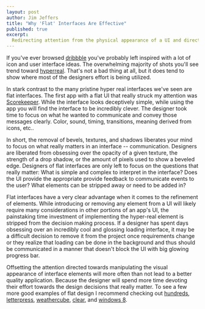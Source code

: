 ```yaml
---
layout: post
author: Jim Jeffers
title: "Why 'Flat' Interfaces Are Effective"
published: true
excerpt:
  Redirecting attention from the physical appearance of a UI and directing it toward how it actually works will result in better designs.
---
```


If you've ever browsed [dribbble](http://dribbble.com) you've probably left inspired with a lot of icon and user interface ideas. The overwhelming majority of shots you'll see trend toward [hyper](http://dribbble.com/shots/902906-Travel-Magazine?list=popular&offset=44)[real](http://dribbble.com/shots/902104-Melting-Reflections?list=popular&offset=7). That's not a bad thing at all, but it does tend to show where most of the designers effort is being utilized.

In stark contrast to the many pristine hyper real interfaces we've seen are flat interfaces. The first app with a flat UI that really struck my attention was [Scorekeeper](http://www.youtube.com/watch?v=sXqXpwyBI1k). While the interface looks deceptively simple, while using the app you will find the interface to be incredibly clever. The designer took time to focus on what he wanted to communicate and convey those messages clearly. Color, sound, timing, transitions, meaning derived from icons, etc.. 

In short, the removal of bevels, textures, and shadows liberates your mind to focus on what really matters in an interface -- communication. Designers are liberated from obsessing over the opacity of a given texture, the strength of a drop shadow, or the amount of pixels used to show a beveled edge. Designers of flat interfaces are only left to focus on the questions that really matter: What is simple and complex to interpret in the interface? Does the UI provide the appropriate provide feedback to communicate events to the user? What elements can be stripped away or need to be added in?

Flat interfaces have a very clear advantage when it comes to the refinement of elements. While introducing or removing any element from a UI will likely require many considerations in other portions of an app's UI, the painstaking time investment of implementing the hyper-real element is stripped from the decision making process. If a designer has spent days obsessing over an incredibly cool and glossing loading interface, it may be a difficult decision to remove it from the project once requirements change or they realize that loading can be done in the background and thus should be communicated in a manner that doesn't block the UI with big glowing progress bar.

Offsetting the attention directed towards manipulating the visual appearance of interface elements will more often than not lead to a better quality application. Because the designer will spend more time devoting their effort towards the design decisions that really matter. To see a few more good examples of flat design I recommend checking out [hundreds](https://itunes.apple.com/us/app/id493536432?mt=8), [letterpress](https://itunes.apple.com/us/app/letterpress-word-game/id526619424?mt=8), [weathercube](https://itunes.apple.com/us/app/weathercube-gestural-weather/id555306679?mt=8), [clear](http://www.realmacsoftware.com/clear/), and [windows 8](http://windows.microsoft.com/en-US/windows-8/meet).